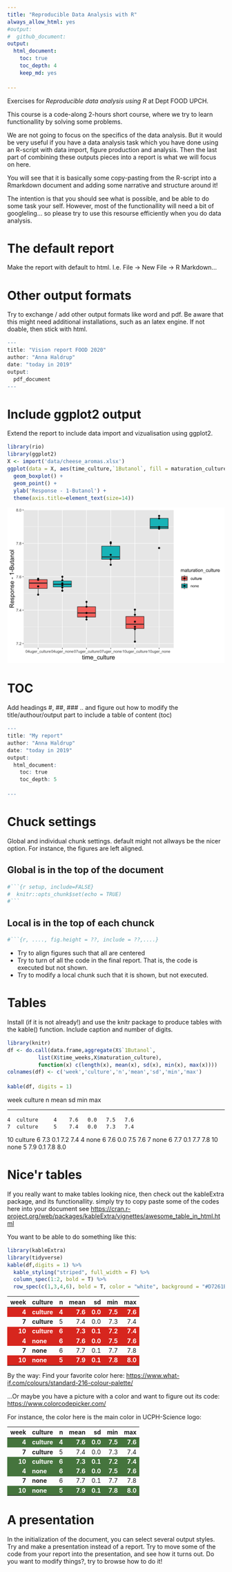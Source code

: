 ```yaml
---
title: "Reproducible Data Analysis with R"
always_allow_html: yes
#output:
#  github_document:
output:
  html_document:
    toc: true
    toc_depth: 4
    keep_md: yes
    
---
```




Exercises for _Reproducible data analysis using R_ at Dept FOOD UPCH. 

This course is a code-along 2-hours short course, where we try to learn functionallity by solving some problems. 

We are not going to focus on the specifics of the data analysis. But it would be very useful if you have a data analysis task which you have done using an R-script with data import, figure production and analysis. Then the last part of combining these outputs pieces into a report is what we will focus on here. 

You will see that it is basically some copy-pasting from the R-script into a Rmarkdown document and adding some narrative and structure around it!

The intention is that you should see what is possible, and be able to do some task your self. However, most of the functionallity will need a bit of googleling... so please try to use this resourse efficiently when you do data analysis. 


# The default report 

Make the report with default to html. I.e. File -> New File -> R Markdown...

# Other output formats

Try to exchange / add other output formats like word and pdf. Be aware that this might need additional installations, such as an latex engine. If not doable, then stick with html. 


```r
---
title: "Vision report FOOD 2020"
author: "Anna Haldrup"
date: "today in 2019"
output: 
  pdf_document
---
```


# Include ggplot2 output

Extend the report to include data import and vizualisation using ggplot2. 


```r
library(rio)
library(ggplot2)
X <- import('data/cheese_aromas.xlsx')
ggplot(data = X, aes(time_culture,`1Butanol`, fill = maturation_culture)) + 
  geom_boxplot() + 
  geom_point() + 
  ylab('Response - 1-Butanol') + 
  theme(axis.title=element_text(size=14))
```

![](Exercises_ReproDA_files/figure-html/unnamed-chunk-2-1.png)<!-- -->


# TOC

Add headings #, ##, ### .. and figure out how to modify the title/authour/output part to include a table of content (toc)


```r
---
title: "My report"
author: "Anna Haldrup"
date: "today in 2019"
output: 
  html_document: 
    toc: true
    toc_depth: 5

---
```

# Chuck settings

Global and individual chunk settings. default might not allways be the nicer option. For instance, the figures are left aligned.

## Global is in the top of the document 


```r
#```{r setup, include=FALSE}
#  knitr::opts_chunk$set(echo = TRUE)
#```
```

## Local is in the top of each chunck


```r
#```{r, ...., fig.height = ??, include = ??,....}
```


- Try to align figures such that all are centered 
- Try to turn of all the code in the final report. That is, the code is executed but not shown. 
- Try to modify a local chunk such that it is shown, but not executed. 

# Tables

Install (if it is not already!) and use the knitr package to produce tables with the kable() function. Include caption and number of digits. 


```r
library(knitr)
df <- do.call(data.frame,aggregate(X$`1Butanol`, 
          list(X$time_weeks,X$maturation_culture),
          function(x) c(length(x), mean(x), sd(x), min(x), max(x))))
colnames(df) <- c('week','culture','n','mean','sd','min','max')

kable(df, digits = 1)
```



 week  culture     n   mean    sd   min   max
-----  --------  ---  -----  ----  ----  ----
    4  culture     4    7.6   0.0   7.5   7.6
    7  culture     5    7.4   0.0   7.3   7.4
   10  culture     6    7.3   0.1   7.2   7.4
    4  none        6    7.6   0.0   7.5   7.6
    7  none        6    7.7   0.1   7.7   7.8
   10  none        5    7.9   0.1   7.8   8.0

# Nice'r tables

If you really want to make tables looking nice, then check out the kableExtra package, and its functionallity. simply try to copy paste some of the codes here into your document see <https://cran.r-project.org/web/packages/kableExtra/vignettes/awesome_table_in_html.html>

You want to be able to do something like this: 


```r
library(kableExtra)
library(tidyverse)
kable(df,digits = 1) %>%
  kable_styling("striped", full_width = F) %>%
  column_spec(1:2, bold = T) %>%
  row_spec(c(1,3,4,6), bold = T, color = "white", background = "#D7261E")
```

<table class="table table-striped" style="width: auto !important; margin-left: auto; margin-right: auto;">
 <thead>
  <tr>
   <th style="text-align:right;"> week </th>
   <th style="text-align:left;"> culture </th>
   <th style="text-align:right;"> n </th>
   <th style="text-align:right;"> mean </th>
   <th style="text-align:right;"> sd </th>
   <th style="text-align:right;"> min </th>
   <th style="text-align:right;"> max </th>
  </tr>
 </thead>
<tbody>
  <tr>
   <td style="text-align:right;font-weight: bold;font-weight: bold;color: white;background-color: #D7261E;"> 4 </td>
   <td style="text-align:left;font-weight: bold;font-weight: bold;color: white;background-color: #D7261E;"> culture </td>
   <td style="text-align:right;font-weight: bold;color: white;background-color: #D7261E;"> 4 </td>
   <td style="text-align:right;font-weight: bold;color: white;background-color: #D7261E;"> 7.6 </td>
   <td style="text-align:right;font-weight: bold;color: white;background-color: #D7261E;"> 0.0 </td>
   <td style="text-align:right;font-weight: bold;color: white;background-color: #D7261E;"> 7.5 </td>
   <td style="text-align:right;font-weight: bold;color: white;background-color: #D7261E;"> 7.6 </td>
  </tr>
  <tr>
   <td style="text-align:right;font-weight: bold;"> 7 </td>
   <td style="text-align:left;font-weight: bold;"> culture </td>
   <td style="text-align:right;"> 5 </td>
   <td style="text-align:right;"> 7.4 </td>
   <td style="text-align:right;"> 0.0 </td>
   <td style="text-align:right;"> 7.3 </td>
   <td style="text-align:right;"> 7.4 </td>
  </tr>
  <tr>
   <td style="text-align:right;font-weight: bold;font-weight: bold;color: white;background-color: #D7261E;"> 10 </td>
   <td style="text-align:left;font-weight: bold;font-weight: bold;color: white;background-color: #D7261E;"> culture </td>
   <td style="text-align:right;font-weight: bold;color: white;background-color: #D7261E;"> 6 </td>
   <td style="text-align:right;font-weight: bold;color: white;background-color: #D7261E;"> 7.3 </td>
   <td style="text-align:right;font-weight: bold;color: white;background-color: #D7261E;"> 0.1 </td>
   <td style="text-align:right;font-weight: bold;color: white;background-color: #D7261E;"> 7.2 </td>
   <td style="text-align:right;font-weight: bold;color: white;background-color: #D7261E;"> 7.4 </td>
  </tr>
  <tr>
   <td style="text-align:right;font-weight: bold;font-weight: bold;color: white;background-color: #D7261E;"> 4 </td>
   <td style="text-align:left;font-weight: bold;font-weight: bold;color: white;background-color: #D7261E;"> none </td>
   <td style="text-align:right;font-weight: bold;color: white;background-color: #D7261E;"> 6 </td>
   <td style="text-align:right;font-weight: bold;color: white;background-color: #D7261E;"> 7.6 </td>
   <td style="text-align:right;font-weight: bold;color: white;background-color: #D7261E;"> 0.0 </td>
   <td style="text-align:right;font-weight: bold;color: white;background-color: #D7261E;"> 7.5 </td>
   <td style="text-align:right;font-weight: bold;color: white;background-color: #D7261E;"> 7.6 </td>
  </tr>
  <tr>
   <td style="text-align:right;font-weight: bold;"> 7 </td>
   <td style="text-align:left;font-weight: bold;"> none </td>
   <td style="text-align:right;"> 6 </td>
   <td style="text-align:right;"> 7.7 </td>
   <td style="text-align:right;"> 0.1 </td>
   <td style="text-align:right;"> 7.7 </td>
   <td style="text-align:right;"> 7.8 </td>
  </tr>
  <tr>
   <td style="text-align:right;font-weight: bold;font-weight: bold;color: white;background-color: #D7261E;"> 10 </td>
   <td style="text-align:left;font-weight: bold;font-weight: bold;color: white;background-color: #D7261E;"> none </td>
   <td style="text-align:right;font-weight: bold;color: white;background-color: #D7261E;"> 5 </td>
   <td style="text-align:right;font-weight: bold;color: white;background-color: #D7261E;"> 7.9 </td>
   <td style="text-align:right;font-weight: bold;color: white;background-color: #D7261E;"> 0.1 </td>
   <td style="text-align:right;font-weight: bold;color: white;background-color: #D7261E;"> 7.8 </td>
   <td style="text-align:right;font-weight: bold;color: white;background-color: #D7261E;"> 8.0 </td>
  </tr>
</tbody>
</table>

By the way: Find your favorite color here: <https://www.what-if.com/colours/standard-216-colour-palette/>

...Or maybe you have a picture with a color and want to figure out its code: <https://www.colorcodepicker.com/>

For instance, the color here is the main color in UCPH-Science logo: 

<table class="table table-striped" style="width: auto !important; margin-left: auto; margin-right: auto;">
 <thead>
  <tr>
   <th style="text-align:right;"> week </th>
   <th style="text-align:left;"> culture </th>
   <th style="text-align:right;"> n </th>
   <th style="text-align:right;"> mean </th>
   <th style="text-align:right;"> sd </th>
   <th style="text-align:right;"> min </th>
   <th style="text-align:right;"> max </th>
  </tr>
 </thead>
<tbody>
  <tr>
   <td style="text-align:right;font-weight: bold;font-weight: bold;color: white;background-color: #45743d;"> 4 </td>
   <td style="text-align:left;font-weight: bold;font-weight: bold;color: white;background-color: #45743d;"> culture </td>
   <td style="text-align:right;font-weight: bold;color: white;background-color: #45743d;"> 4 </td>
   <td style="text-align:right;font-weight: bold;color: white;background-color: #45743d;"> 7.6 </td>
   <td style="text-align:right;font-weight: bold;color: white;background-color: #45743d;"> 0.0 </td>
   <td style="text-align:right;font-weight: bold;color: white;background-color: #45743d;"> 7.5 </td>
   <td style="text-align:right;font-weight: bold;color: white;background-color: #45743d;"> 7.6 </td>
  </tr>
  <tr>
   <td style="text-align:right;font-weight: bold;"> 7 </td>
   <td style="text-align:left;font-weight: bold;"> culture </td>
   <td style="text-align:right;"> 5 </td>
   <td style="text-align:right;"> 7.4 </td>
   <td style="text-align:right;"> 0.0 </td>
   <td style="text-align:right;"> 7.3 </td>
   <td style="text-align:right;"> 7.4 </td>
  </tr>
  <tr>
   <td style="text-align:right;font-weight: bold;font-weight: bold;color: white;background-color: #45743d;"> 10 </td>
   <td style="text-align:left;font-weight: bold;font-weight: bold;color: white;background-color: #45743d;"> culture </td>
   <td style="text-align:right;font-weight: bold;color: white;background-color: #45743d;"> 6 </td>
   <td style="text-align:right;font-weight: bold;color: white;background-color: #45743d;"> 7.3 </td>
   <td style="text-align:right;font-weight: bold;color: white;background-color: #45743d;"> 0.1 </td>
   <td style="text-align:right;font-weight: bold;color: white;background-color: #45743d;"> 7.2 </td>
   <td style="text-align:right;font-weight: bold;color: white;background-color: #45743d;"> 7.4 </td>
  </tr>
  <tr>
   <td style="text-align:right;font-weight: bold;font-weight: bold;color: white;background-color: #45743d;"> 4 </td>
   <td style="text-align:left;font-weight: bold;font-weight: bold;color: white;background-color: #45743d;"> none </td>
   <td style="text-align:right;font-weight: bold;color: white;background-color: #45743d;"> 6 </td>
   <td style="text-align:right;font-weight: bold;color: white;background-color: #45743d;"> 7.6 </td>
   <td style="text-align:right;font-weight: bold;color: white;background-color: #45743d;"> 0.0 </td>
   <td style="text-align:right;font-weight: bold;color: white;background-color: #45743d;"> 7.5 </td>
   <td style="text-align:right;font-weight: bold;color: white;background-color: #45743d;"> 7.6 </td>
  </tr>
  <tr>
   <td style="text-align:right;font-weight: bold;"> 7 </td>
   <td style="text-align:left;font-weight: bold;"> none </td>
   <td style="text-align:right;"> 6 </td>
   <td style="text-align:right;"> 7.7 </td>
   <td style="text-align:right;"> 0.1 </td>
   <td style="text-align:right;"> 7.7 </td>
   <td style="text-align:right;"> 7.8 </td>
  </tr>
  <tr>
   <td style="text-align:right;font-weight: bold;font-weight: bold;color: white;background-color: #45743d;"> 10 </td>
   <td style="text-align:left;font-weight: bold;font-weight: bold;color: white;background-color: #45743d;"> none </td>
   <td style="text-align:right;font-weight: bold;color: white;background-color: #45743d;"> 5 </td>
   <td style="text-align:right;font-weight: bold;color: white;background-color: #45743d;"> 7.9 </td>
   <td style="text-align:right;font-weight: bold;color: white;background-color: #45743d;"> 0.1 </td>
   <td style="text-align:right;font-weight: bold;color: white;background-color: #45743d;"> 7.8 </td>
   <td style="text-align:right;font-weight: bold;color: white;background-color: #45743d;"> 8.0 </td>
  </tr>
</tbody>
</table>


# A presentation

In the initialization of the document, you can select several output styles. Try and make a presentation instead of a report. 
Try to move some of the code from your report into the presentation, and see how it turns out. Do you want to modify things?, try to browse how to do it! 







